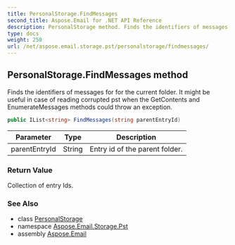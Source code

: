 ```yaml
---
title: PersonalStorage.FindMessages
second_title: Aspose.Email for .NET API Reference
description: PersonalStorage method. Finds the identifiers of messages for for the current folder. It might be useful in case of reading corrupted pst when the GetContents and EnumerateMessages methods could throw an exception
type: docs
weight: 250
url: /net/aspose.email.storage.pst/personalstorage/findmessages/
---
```

## PersonalStorage.FindMessages method

Finds the identifiers of messages for for the current folder. It might be useful in case of reading corrupted pst when the GetContents and EnumerateMessages methods could throw an exception.

```csharp
public IList<string> FindMessages(string parentEntryId)
```

| Parameter | Type | Description |
| --- | --- | --- |
| parentEntryId | String | Entry id of the parent folder. |

### Return Value

Collection of entry Ids.

### See Also

* class [PersonalStorage](../)
* namespace [Aspose.Email.Storage.Pst](../../personalstorage/)
* assembly [Aspose.Email](../../../)



